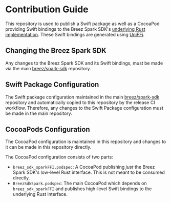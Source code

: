 # Contribution Guide

This repository is used to publish a Swift package as well as a CocoaPod providing Swift bindings to the Breez Spark SDK's [underlying Rust implementation](https://github.com/breez/spark-sdk). These Swift bindings are generated using [UniFFi](https://github.com/mozilla/uniffi-rs).

## Changing the Breez Spark SDK

Any changes to the Breez Spark SDK and its Swift bindings, must be made via the main [breez/spark-sdk](https://github.com/breez/spark-sdk) repository.

## Swift Package Configuration

The Swift package configuration maintained in the main [breez/spark-sdk](https://github.com/breez/spark-sdk/tree/main/crates/breez-sdk/bindings/langs/swift) repository and automatically copied to this repository by the release CI workflow. Therefore, any changes to the Swift Package configuration must be made in the main repository.

## CocoaPods Configuration 

The CocoaPod configuration is maintained in this repository and changes to it can be made in this repository directly.

The CocoaPod configuration consists of two parts:

- `breez_sdk_sparkFFI.podspec`: A CocoaPod publishing _just_ the Breez Spark SDK's low-level Rust interface. This is not meant to be consumed directly.
- `BreezSdkSpark.podspec`: The main CocoaPod which depends on `breez_sdk_sparkFFI` and publishes high-level Swift bindings to the underlying Rust interface.